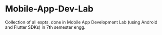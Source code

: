 # Mobile-App-Dev-Lab
 Collection of all expts. done in Mobile App Development Lab (using Android and Flutter SDKs) in 7th semester engg.
